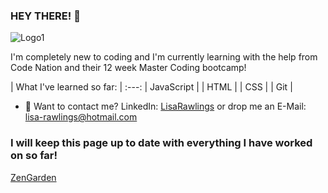 ### HEY THERE! 👋

![Logo1](https://user-images.githubusercontent.com/77974013/105832635-1bd16780-5fc0-11eb-9b98-ee3b3daa2055.jpg)

<!-- **lisarawlings/lisarawlings** is a ✨ _special_ ✨ repository because its `README.md` (this file) appears on your GitHub profile. -->

I'm completely new to coding and I'm currently learning with the help from Code Nation and their 12 week Master Coding bootcamp!

| What I've learned so far: |
:---:
| JavaScript |
| HTML |
| CSS |
| Git |

- 📩 Want to contact me? LinkedIn: [LisaRawlings](https://www.linkedin.com/in/lisa-rawlings-115448204) or drop me an E-Mail: lisa-rawlings@hotmail.com

### I will keep this page up to date with everything I have worked on so far!

[ZenGarden](https://www.youtube.com/embed/0wE7dM2tD6A)
